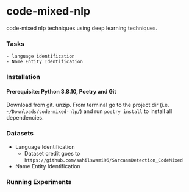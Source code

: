 # code-mixed-nlp
code-mixed nlp techniques using deep learning techniques.

### Tasks
    - language identification
    - Name Entity Identification

### Installation 
    
#### Prerequisite: Python 3.8.10, Poetry and Git

Download from git. unzip. From terminal go to the project dir (i.e. `~/Downloads/code-mixed-nlp/`) and run `poetry install` to install all dependencies.

### Datasets

- Language Identification
  - Dataset credit goes to `https://github.com/sahilswami96/SarcasmDetection_CodeMixed`
- Name Entity Identification


### Running Experiments